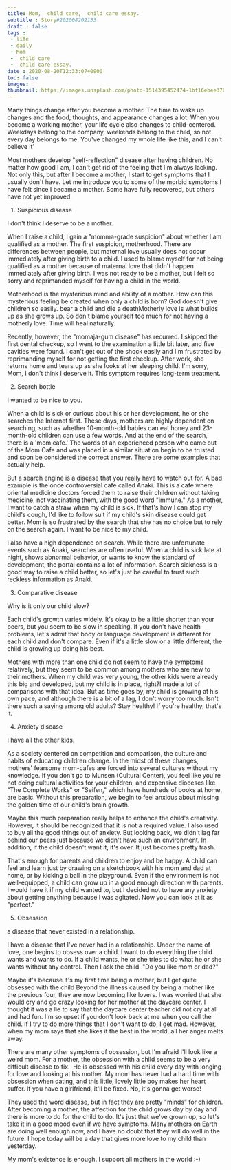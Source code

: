 ```yaml
---
title: Mom,  child care,  child care essay.
subtitle : Story#202008202133
draft : false
tags :
 - life
 - daily
 - Mom
 -  child care
 -  child care essay.
date : 2020-08-20T12:33:07+0900
toc: false
images: 
thumbnail: https://images.unsplash.com/photo-1514395452474-1bf16ebee370?ixlib=rb-1.2.1&q=80&fm=jpg&crop=entropy&cs=tinysrgb&w=1080&fit=max&ixid=eyJhcHBfaWQiOjE1NTU0OX0
---
```


Many things change after you become a mother. The time to wake up changes and the food, thoughts, and appearance changes a lot. When you become a working mother, your life cycle also changes to child-centered. Weekdays belong to the company, weekends belong to the child, so not every day belongs to me. You've changed my whole life like this, and I can't believe it'  

Most mothers develop "self-reflection" disease after having children. No matter how good I am, I can't get rid of the feeling that I'm always lacking. Not only this, but after I become a mother, I start to get symptoms that I usually don't have. Let me introduce you to some of the morbid symptoms I have felt since I became a mother. Some have fully recovered, but others have not yet improved.  

1. Suspicious disease  

I don't think I deserve to be a mother.  

When I raise a child, I gain a "momma-grade suspicion" about whether I am qualified as a mother. The first suspicion, motherhood. There are differences between people, but maternal love usually does not occur immediately after giving birth to a child. I used to blame myself for not being qualified as a mother because of maternal love that didn't happen immediately after giving birth. I was not ready to be a mother, but I felt so sorry and reprimanded myself for having a child in the world.  

Motherhood is the mysterious mind and ability of a mother. How can this mysterious feeling be created when only a child is born? God doesn't give children so easily. bear a child and die a deathMotherly love is what builds up as she grows up. So don't blame yourself too much for not having a motherly love. Time will heal naturally.  

Recently, however, the "momaja-gum disease" has recurred. I skipped the first dental checkup, so I went to the examination a little bit later, and five cavities were found. I can't get out of the shock easily and I'm frustrated by reprimanding myself for not getting the first checkup. After work, she returns home and tears up as she looks at her sleeping child. I'm sorry, Mom, I don't think I deserve it. This symptom requires long-term treatment.  

2. Search bottle  

I wanted to be nice to you.  

When a child is sick or curious about his or her development, he or she searches the Internet first. These days, mothers are highly dependent on searching, such as whether 10-month-old babies can eat honey and 23-month-old children can use a few words. And at the end of the search, there is a 'mom cafe.' The words of an experienced person who came out of the Mom Cafe and was placed in a similar situation begin to be trusted and soon be considered the correct answer. There are some examples that actually help.  

But a search engine is a disease that you really have to watch out for. A bad example is the once controversial cafe called Anaki. This is a cafe where oriental medicine doctors forced them to raise their children without taking medicine, not vaccinating them, with the good word "immune." As a mother, I want to catch a straw when my child is sick. If that's how I can stop my child's cough, I'd like to follow suit if my child's skin disease could get better. Mom is so frustrated by the search that she has no choice but to rely on the search again. I want to be nice to my child.  

I also have a high dependence on search. While there are unfortunate events such as Anaki, searches are often useful. When a child is sick late at night, shows abnormal behavior, or wants to know the standard of development, the portal contains a lot of information. Search sickness is a good way to raise a child better, so let's just be careful to trust such reckless information as Anaki.  

3. Comparative disease  

Why is it only our child slow?  

  

  

Each child's growth varies widely. It's okay to be a little shorter than your peers, but you seem to be slow in speaking. If you don't have health problems, let's admit that body or language development is different for each child and don't compare. Even if it's a little slow or a little different, the child is growing up doing his best.  

Mothers with more than one child do not seem to have the symptoms relatively, but they seem to be common among mothers who are new to their mothers. When my child was very young, the other kids were already this big and developed, but my child is in place, right?I made a lot of comparisons with that idea. But as time goes by, my child is growing at his own pace, and although there is a bit of a lag, I don't worry too much. Isn't there such a saying among old adults? Stay healthy! If you're healthy, that's it.  

4. Anxiety disease  

I have all the other kids.  

As a society centered on competition and comparison, the culture and habits of educating children change. In the midst of these changes, mothers' fearsome mom-cafes are forced into several cultures without my knowledge. If you don't go to Munsen (Cultural Center), you feel like you're not doing cultural activities for your children, and expensive dioceses like "The Complete Works" or "Seifen," which have hundreds of books at home, are basic. Without this preparation, we begin to feel anxious about missing the golden time of our child's brain growth.  

Maybe this much preparation really helps to enhance the child's creativity. However, it should be recognized that it is not a required value. I also used to buy all the good things out of anxiety. But looking back, we didn't lag far behind our peers just because we didn't have such an environment. In addition, if the child doesn't want it, it's over. It just becomes pretty trash.  

That's enough for parents and children to enjoy and be happy. A child can feel and learn just by drawing on a sketchbook with his mom and dad at home, or by kicking a ball in the playground. Even if the environment is not well-equipped, a child can grow up in a good enough direction with parents. I would have it if my child wanted to, but I decided not to have any anxiety about getting anything because I was agitated. Now you can look at it as "perfect."  

5. Obsession  

a disease that never existed in a relationship.  

I have a disease that I've never had in a relationship. Under the name of love, one begins to obsess over a child. I want to do everything the child wants and wants to do. If a child wants, he or she tries to do what he or she wants without any control. Then I ask the child. "Do you like mom or dad?"  

Maybe it's because it's my first time being a mother, but I get quite obsessed with the child Beyond the illness caused by being a mother like the previous four, they are now becoming like lovers. I was worried that she would cry and go crazy looking for her mother at the daycare center. I thought it was a lie to say that the daycare center teacher did not cry at all and had fun. I'm so upset if you don't look back at me when you call the child. If I try to do more things that I don't want to do, I get mad. However, when my mom says that she likes it the best in the world, all her anger melts away.  

There are many other symptoms of obsession, but I'm afraid I'll look like a weird mom. For a mother, the obsession with a child seems to be a very difficult disease to fix.  He is obsessed with his child every day with longing for love and looking at his mother. My mom has never had a hard time with obsession when dating, and this little, lovely little boy makes her heart suffer. If you have a girlfriend, it'll be fixed. No, it's gonna get worse!  

They used the word disease, but in fact they are pretty "minds" for children. After becoming a mother, the affection for the child grows day by day and there is more to do for the child to do. It's just that we've grown up, so let's take it in a good mood even if we have symptoms. Many mothers on Earth are doing well enough now, and I have no doubt that they will do well in the future. I hope today will be a day that gives more love to my child than yesterday.  

My mom's existence is enough. I support all mothers in the world :-)  

